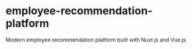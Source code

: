 # employee-recommendation-platform
Modern employee recommendation platform built with Nuxt.js and Vue.js
